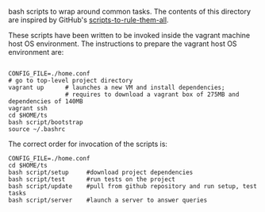 bash scripts to wrap around common tasks.
The contents of this directory are inspired by GitHub's [scripts-to-rule-them-all](https://github.com/github/scripts-to-rule-them-all).

These scripts have been written to be invoked inside the vagrant machine host OS environment. The instructions to prepare the vagrant host OS environment are:
```shell

CONFIG_FILE=./home.conf
# go to top-level project directory
vagrant up      # launches a new VM and install dependencies;
                # requires to download a vagrant box of 275MB and dependencies of 140MB
vagrant ssh
cd $HOME/ts
bash script/bootstrap
source ~/.bashrc
```


The correct order for invocation of the scripts is:    
```shell
CONFIG_FILE=./home.conf
cd $HOME/ts
bash script/setup     #download project dependencies
bash script/test      #run tests on the project
bash script/update    #pull from github repository and run setup, test tasks
bash script/server    #launch a server to answer queries
```
